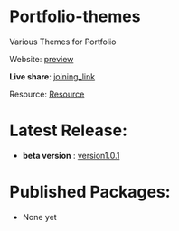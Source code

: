 # Portfolio-themes
Various Themes for Portfolio

Website: [preview](https://sushant2024.github.io/CV/)

**Live share**: [joining_link](https://prod.liveshare.vsengsaas.visualstudio.com/join?9DB09C293AB31D79A65E877916AEB2B8690A)

Resource: [Resource](https://sites.google.com/view/sumit-bhowmik/home?authuser=0)
# Latest Release:
- **beta version** : [version1.0.1](https://github.com/Sushant2024/portfolio-themes/releases)

# Published Packages:
- None yet
